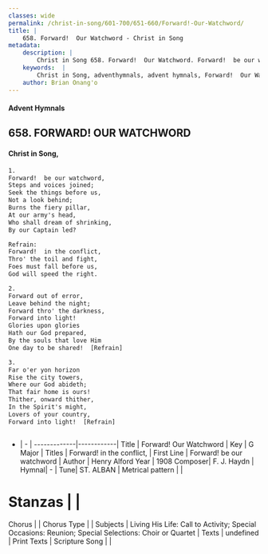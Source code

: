 ```yaml
---
classes: wide
permalink: /christ-in-song/601-700/651-660/Forward!-Our-Watchword/
title: |
    658. Forward!  Our Watchword - Christ in Song
metadata:
    description: |
        Christ in Song 658. Forward!  Our Watchword. Forward!  be our watchword, Steps and voices joined; Seek the things before us, Not a look behind; Burns the fiery pillar,  At our army's head, Who shall dream of shrinking, By our Captain led? 
    keywords:  |
        Christ in Song, adventhymnals, advent hymnals, Forward!  Our Watchword, Forward!  be our watchword. Forward!  in the conflict,
    author: Brian Onang'o
---
```


#### Advent Hymnals
## 658. FORWARD!  OUR WATCHWORD
####  Christ in Song,

```txt
1.
Forward!  be our watchword,
Steps and voices joined;
Seek the things before us,
Not a look behind;
Burns the fiery pillar, 
At our army's head,
Who shall dream of shrinking,
By our Captain led?

Refrain:
Forward!  in the conflict,
Thro' the toil and fight,
Foes must fall before us,
God will speed the right.

2.
Forward out of error,
Leave behind the night;
Forward thro' the darkness,
Forward into light!
Glories upon glories
Hath our God prepared,
By the souls that love Him
One day to be shared!  [Refrain]

3.
Far o'er yon horizon
Rise the city towers,
Where our God abideth;
That fair home is ours!
Thither, onward thither,
In the Spirit's might,
Lovers of your country,
Forward into light!  [Refrain]



```

- |   -  |
-------------|------------|
Title | Forward!  Our Watchword |
Key | G Major |
Titles | Forward!  in the conflict, |
First Line | Forward!  be our watchword |
Author | Henry Alford
Year | 1908
Composer| F. J. Haydn |
Hymnal|  - |
Tune| ST. ALBAN |
Metrical pattern | |
# Stanzas |  |
Chorus |  |
Chorus Type |  |
Subjects | Living His Life: Call to Activity; Special Occasions: Reunion; Special Selections: Choir or Quartet |
Texts | undefined |
Print Texts | 
Scripture Song |  |
    
